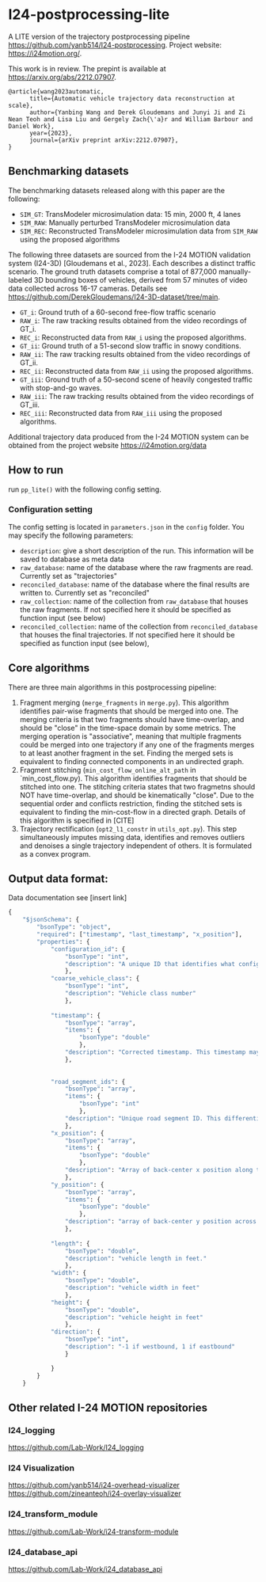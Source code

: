 # I24-postprocessing-lite

A LITE version of the trajectory postprocessing pipeline https://github.com/yanb514/I24-postprocessing. 
Project website: https://i24motion.org/. 

This work is in review. The prepint is available at https://arxiv.org/abs/2212.07907.
```
@article{wang2023automatic,
      title={Automatic vehicle trajectory data reconstruction at scale}, 
      author={Yanbing Wang and Derek Gloudemans and Junyi Ji and Zi Nean Teoh and Lisa Liu and Gergely Zach{\'a}r and William Barbour and Daniel Work},
      year={2023},
      journal={arXiv preprint arXiv:2212.07907},
}
```

## Benchmarking datasets
The benchmarking datasets released along with this paper are the following:
- `SIM_GT`: TransModeler microsimulation data: 15 min, 2000 ft, 4 lanes
- `SIM_RAW`: Manually perturbed TransModeler microsimulation data
- `SIM_REC`: Reconstructed TransModeler microsimulation data from `SIM_RAW` using the proposed algorithms

The following three datasets are sourced from the I-24 MOTION validation system (I24-3D) [Gloudemans et al., 2023]. Each describes a distinct traffic scenario. The ground truth datasets comprise a total of 877,000 manually-labeled 3D bounding boxes of vehicles, derived from 57 minutes of video data collected across 16-17 cameras. Details see https://github.com/DerekGloudemans/I24-3D-dataset/tree/main. 
- `GT_i`:  Ground truth of a 60-second free-flow traffic scenario
- `RAW_i`: The raw tracking results obtained from the video recordings of GT_i.
- `REC_i`: Reconstructed data from `RAW_i` using the proposed algorithms.
- `GT_ii`:  Ground truth of a 51-second slow traffic in snowy conditions.
- `RAW_ii`: The raw tracking results obtained from the video recordings of GT_ii.
- `REC_ii`: Reconstructed data from `RAW_ii` using the proposed algorithms.
- `GT_iii`:  Ground truth of a 50-second scene of heavily congested traffic with stop-and-go waves.
- `RAW_iii`: The raw tracking results obtained from the video recordings of GT_iii.
- `REC_iii`: Reconstructed data from `RAW_iii` using the proposed algorithms.

Additional trajectory data produced from the I-24 MOTION system can be obtained from the project website
https://i24motion.org/data


## How to run

run `pp_lite()` with the following config setting.


### Configuration setting 
The config setting is located in `parameters.json` in the `config` folder. You may specify the following parameters:

- `description`: give a short description of the run. This information will be saved to database as meta data
- `raw_database`: name of the database where the raw fragments are read. Currently set as "trajectories"
- `reconciled_database`: name of the database where the final results are written to. Currently set as "reconciled"
- `raw_collection`: name of the collection from `raw_database` that houses the raw fragments. If not specified here it should be specified as function input (see below)
- `reconciled_collection`: name of the collection from `reconciled_database` that houses the final trajectories. If not specified here it should be specified as function input (see below),


## Core algorithms
There are three main algorithms in this postprocessing pipeline:
1. Fragment merging (`merge_fragments` in `merge.py`). This algorithm identifies pair-wise fragments that should be merged into one. The merging criteria is that two fragments should have time-overlap, and should be "close" in the time-space domain by some metrics. The merging operation is "associative", meaning that multiple fragments could be merged into one trajectory if any one of the fragments merges to at least another fragment in the set. Finding the merged sets is equivalent to finding connected components in an undirected graph.
2. Fragment stitching (`min_cost_flow_online_alt_path` in `min_cost_flow.py). This algorithm identifies fragments that should be stitched into one. The stitching criteria states that two fragmetns should NOT have time-overlap, and should be kinematically "close". Due to the sequential order and conflicts restriction, finding the stitched sets is equivalent to finding the min-cost-flow in a directed graph. Details of this algorithm is specified in [CITE]
3. Trajectory rectification (`opt2_l1_constr` in `utils_opt.py`). This step simultaneously imputes missing data, identifies and removes outliers and denoises a single trajectory independent of others. It is formulated as a convex program.


## Output data format: 
Data documentation see [insert link]

```python
{
    "$jsonSchema": {
        "bsonType": "object",
        "required": ["timestamp", "last_timestamp", "x_position"],
        "properties": {
            "configuration_id": {
                "bsonType": "int",
                "description": "A unique ID that identifies what configuration was run. It links to a metadata document that defines all the settings that were used system-wide to generate this trajectory fragment"
                },
            "coarse_vehicle_class": {
                "bsonType": "int",
                "description": "Vehicle class number"
                },
            
            "timestamp": {
                "bsonType": "array",
                "items": {
                    "bsonType": "double"
                    },
                "description": "Corrected timestamp. This timestamp may be corrected to reduce timestamp errors."
                },
            
 
            "road_segment_ids": {
                "bsonType": "array",
                "items": {
                    "bsonType": "int"
                    },
                "description": "Unique road segment ID. This differentiates the mainline from entrance ramps and exit ramps, which get distinct road segment IDs."
                },
            "x_position": {
                "bsonType": "array",
                "items": {
                    "bsonType": "double"
                    },
                "description": "Array of back-center x position along the road segment in feet. The  position x=0 occurs at the start of the road segment."
                },
            "y_position": {
                "bsonType": "array",
                "items": {
                    "bsonType": "double"
                    },
                "description": "array of back-center y position across the road segment in feet. y=0 is located at the left yellow line, i.e., the left-most edge of the left-most lane of travel in each direction."
                },
            
            "length": {
                "bsonType": "double",
                "description": "vehicle length in feet."
                },
            "width": {
                "bsonType": "double",
                "description": "vehicle width in feet"
                },
            "height": {
                "bsonType": "double",
                "description": "vehicle height in feet"
                },
            "direction": {
                "bsonType": "int",
                "description": "-1 if westbound, 1 if eastbound"
                }

            }
        }
    }
```


## Other related I-24 MOTION repositories
### I24_logging
https://github.com/Lab-Work/I24_logging
### I24 Visualization
https://github.com/yanb514/i24-overhead-visualizer
https://github.com/zineanteoh/i24-overlay-visualizer
### I24_transform_module
https://github.com/Lab-Work/i24-transform-module
### I24_database_api
https://github.com/Lab-Work/i24_database_api
